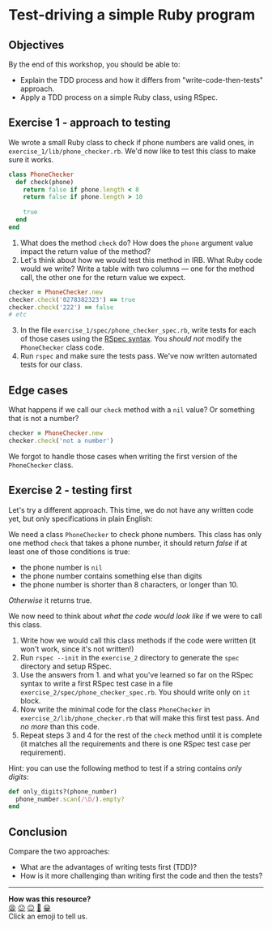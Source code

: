 # Test-driving a simple Ruby program

## Objectives
By the end of this workshop, you should be able to:
 * Explain the TDD process and how it differs from "write-code-then-tests" approach.
 * Apply a TDD process on a simple Ruby class, using RSpec.

## Exercise 1 - approach to testing

We wrote a small Ruby class to check if phone numbers are valid ones, in `exercise_1/lib/phone_checker.rb`. We'd now like to test this class to make sure it works.

```ruby
class PhoneChecker
  def check(phone)
    return false if phone.length < 8
    return false if phone.length > 10
    
    true
  end
end
```

1. What does the method `check` do? How does the `phone` argument value impact the return value of the method?
2. Let's think about how we would test this method in IRB. What Ruby code would we write? Write a table with two columns — one for the method call, the other one for the return value we expect.

```ruby
checker = PhoneChecker.new
checker.check('0278382323') == true
checker.check('222') == false
# etc
```

3. In the file `exercise_1/spec/phone_checker_spec.rb`, write tests for each of those cases using the [RSpec syntax](https://www.theodinproject.com/paths/full-stack-ruby-on-rails/courses/ruby-programming/lessons/introduction-to-rspec#:~:text=Let%E2%80%99s%20add%20our%20first%20test.). You *should not* modify the `PhoneChecker` class code.
4. Run `rspec` and make sure the tests pass. We've now written automated tests for our class.

## Edge cases

What happens if we call our `check` method with a `nil` value? Or something that is not a number?

```ruby
checker = PhoneChecker.new
checker.check('not a number')
```

We forgot to handle those cases when writing the first version of the `PhoneChecker` class.

## Exercise 2 - testing first

Let's try a different approach. This time, we do not have any written code yet, but only specifications in plain English:

We need a class `PhoneChecker` to check phone numbers. This class has only one method `check` that takes a phone number, it should return *false* if at least one of those conditions is true:
  * the phone number is `nil`
  * the phone number contains something else than digits
  * the phone number is shorter than 8 characters, or longer than 10.

*Otherwise* it returns true.

We now need to think about *what the code would look like* if we were to call this class.

1. Write how we would call this class methods if the code were written (it won't work, since it's not written!)
2. Run `rspec --init` in the `exercise_2` directory to generate the `spec` directory and setup RSpec.
3. Use the answers from 1. and what you've learned so far on the RSpec syntax to write a first RSpec test case in a file `exercise_2/spec/phone_checker_spec.rb`. You should write only on `it` block.
4. Now write the minimal code for the class `PhoneChecker` in `exercise_2/lib/phone_checker.rb` that will make this first test pass. And *no more* than this code.
5. Repeat steps 3 and 4 for the rest of the `check` method until it is complete (it matches all the requirements and there is one RSpec test case per requirement).

Hint: you can use the following method to test if a string contains *only digits*:
```ruby
def only_digits?(phone_number)
  phone_number.scan(/\D/).empty?
end
```

## Conclusion

Compare the two approaches:
 * What are the advantages of writing tests first (TDD)?
 * How is it more challenging than writing first the code and then the tests?

<!-- BEGIN GENERATED SECTION DO NOT EDIT -->

---

**How was this resource?**  
[😫](https://airtable.com/shrUJ3t7KLMqVRFKR?prefill_Repository=skills-workshops&prefill_File=test_driven_development/tdd_simple/README.md&prefill_Sentiment=😫) [😕](https://airtable.com/shrUJ3t7KLMqVRFKR?prefill_Repository=skills-workshops&prefill_File=test_driven_development/tdd_simple/README.md&prefill_Sentiment=😕) [😐](https://airtable.com/shrUJ3t7KLMqVRFKR?prefill_Repository=skills-workshops&prefill_File=test_driven_development/tdd_simple/README.md&prefill_Sentiment=😐) [🙂](https://airtable.com/shrUJ3t7KLMqVRFKR?prefill_Repository=skills-workshops&prefill_File=test_driven_development/tdd_simple/README.md&prefill_Sentiment=🙂) [😀](https://airtable.com/shrUJ3t7KLMqVRFKR?prefill_Repository=skills-workshops&prefill_File=test_driven_development/tdd_simple/README.md&prefill_Sentiment=😀)  
Click an emoji to tell us.

<!-- END GENERATED SECTION DO NOT EDIT -->
